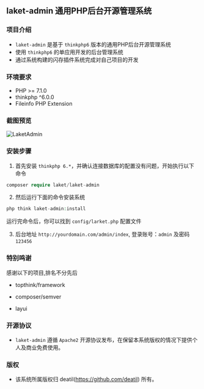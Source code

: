 ## laket-admin 通用PHP后台开源管理系统


### 项目介绍

*  `laket-admin` 是基于 `thinkphp6` 版本的通用PHP后台开源管理系统
*  使用 `thinkphp6` 的单应用开发的后台管理系统
*  通过系统构建的闪存插件系统完成对自己项目的开发


### 环境要求

 - PHP >= 7.1.0
 - thinkphp ^6.0.0
 - Fileinfo PHP Extension


### 截图预览

![LaketAdmin](https://user-images.githubusercontent.com/24578855/111893388-652cb900-8a3d-11eb-9f09-3983de3aefa5.png)


### 安装步骤

1. 首先安装 `thinkphp 6.*`，并确认连接数据库的配置没有问题，开始执行以下命令

```php
composer require laket/laket-admin
```

2. 然后运行下面的命令安装系统

```php
php think laket-admin:install
```

运行完命令后，你可以找到 `config/larket.php` 配置文件

3. 后台地址 `http://yourdomain.com/admin/index`, 登录账号：`admin` 及密码 `123456`


### 特别鸣谢

感谢以下的项目,排名不分先后

 - topthink/framework
 
 - composer/semver
 
 - layui


### 开源协议

*  `laket-admin` 遵循 `Apache2` 开源协议发布，在保留本系统版权的情况下提供个人及商业免费使用。 


### 版权

*  该系统所属版权归 deatil(https://github.com/deatil) 所有。
